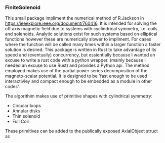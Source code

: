 ### FiniteSolenoid

This small package impliment the numerical method of R.Jackson in https://ieeexplore.ieee.org/document/760416.
It is intended for solving the off axis magnetic field due to systems with cyclindrical symmetry, i.e. coils and solenoids.
Analytic solutions exist for such systems based on elliptical functions however these are numerically slower to impliment. 
For cases where the function will be called many times within a larger function a faster solution is desired.
This package is written in Rust to take advantage of its speed and (eventually) concurrency, but essientially because I wanted an excuse to write a rust code with a python wrapper. 
(mainly because I needed an excuse to use Rust) and provides a Python api.
The method employed makes use of the partial power series decomposition of the magneto-scalar potential.
It is designed to be 'fast enough to be used interactivley and compact enough to be embedded as a module in other codes'. 

The algorithim makes use of primitive shapes with cylindrical symmetry:
* Circular loops
* Annular disks
* Thin solenoid 
* Full Coil

These primitives can be added to the publically exposed AxialObject struct as 

